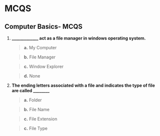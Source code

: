 # MCQS

## Computer Basics- MCQS

1. **_____________ act as a file manager in windows operating system.**

    >**a.** My Computer

    >**b.** File Manager

    >**c.** Window Explorer

    >**d.** None

1. **The ending letters associated with a file and indicates the type of file are called ________**

    >**a.** Folder

    >**b.** File Name

    >**c.** File Extension

    >**c.** File Type



